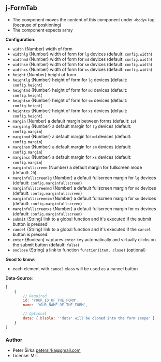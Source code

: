 ## j-FormTab

- The component moves the content of this component under `<body>` tag (because of positioning)
- The component expects array

__Configuration__:

- `width` {Number} width of form
- `widthlg` {Number} width of form for `lg` devices (default: `config.width`)
- `widthmd` {Number} width of form for `md` devices (default: `config.width`)
- `widthsm` {Number} width of form for `sm` devices (default: `config.width`)
- `widthxs` {Number} width of form for `xs` devices (default: `config.width`)
- `height` {Number} height of form
- `heightlg` {Number} height of form for `lg` devices (default: `config.height`)
- `heightmd` {Number} height of form for `md` devices (default: `config.height`)
- `heightsm` {Number} height of form for `sm` devices (default: `config.height`)
- `heightxs` {Number} height of form for `xs` devices (default: `config.height`)
- `margin` {Number} a default margin between forms (default: `10`)
- `marginlg` {Number} a default margin for `lg` devices (default: `config.margin`)
- `marginmd` {Number} a default margin for `md` devices (default: `config.margin`)
- `marginsm` {Number} a default margin for `sm` devices (default: `config.margin`)
- `marginxs` {Number} a default margin for `xs` devices (default: `config.margin`)
- `marginfullscreen` {Number} a default margin for fullscreen mode (default: `20`)
- `marginfullscreenlg` {Number} a default fullscreen margin for `lg` devices (default: `config.marginfullscreen`)
- `marginfullscreenmd` {Number} a default fullscreen margin for `md` devices (default: `config.marginfullscreen`)
- `marginfullscreensm` {Number} a default fullscreen margin for `sm` devices (default: `config.marginfullscreen`)
- `marginfullscreenxs` {Number} a default fullscreen margin for `xs` devices (default: `config.marginfullscreen`)
- `submit` {String} link to a global function and it's executed if the submit button is pressed
- `cancel` {String} link to a global function and it's executed if the `cancel` button is pressed
- `enter` {Boolean} captures `enter` key automatically and virtually clicks on the submit button (default: `false`)
- `onclose` {String} a link to function `function(item, close)` (optional)

__Good to know__:

- each element with `cancel` class will be used as a cancel button

__Data-Source__:

```javascript
[
	{
		// Required
		id: 'YOUR_ID_OF_THE_FORM',
		name: 'YOUR_NAME_OF_THE_FORM',

		// Optional
		data: { blabla: '"data" will be cloned into the form scope' }
	}
]
````

### Author

- Peter Širka <petersirka@gmail.com>
- License: MIT